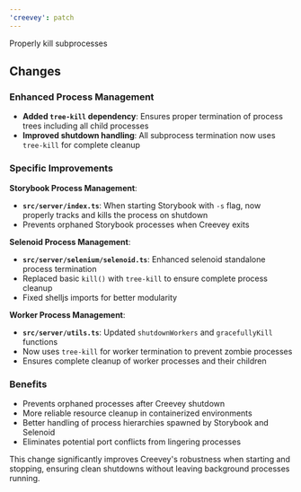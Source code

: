 ```yaml
---
'creevey': patch
---
```


Properly kill subprocesses

## Changes

### Enhanced Process Management

- **Added `tree-kill` dependency**: Ensures proper termination of process trees including all child processes
- **Improved shutdown handling**: All subprocess termination now uses `tree-kill` for complete cleanup

### Specific Improvements

**Storybook Process Management**:

- **`src/server/index.ts`**: When starting Storybook with `-s` flag, now properly tracks and kills the process on shutdown
- Prevents orphaned Storybook processes when Creevey exits

**Selenoid Process Management**:

- **`src/server/selenium/selenoid.ts`**: Enhanced selenoid standalone process termination
- Replaced basic `kill()` with `tree-kill` to ensure complete process cleanup
- Fixed shelljs imports for better modularity

**Worker Process Management**:

- **`src/server/utils.ts`**: Updated `shutdownWorkers` and `gracefullyKill` functions
- Now uses `tree-kill` for worker termination to prevent zombie processes
- Ensures complete cleanup of worker processes and their children

### Benefits

- Prevents orphaned processes after Creevey shutdown
- More reliable resource cleanup in containerized environments
- Better handling of process hierarchies spawned by Storybook and Selenoid
- Eliminates potential port conflicts from lingering processes

This change significantly improves Creevey's robustness when starting and stopping, ensuring clean shutdowns without leaving background processes running.
